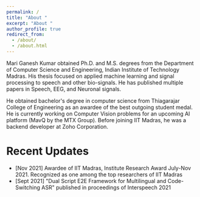 ```yaml
---
permalink: /
title: "About "
excerpt: "About "
author_profile: true
redirect_from: 
  - /about/
  - /about.html
---
```



Mari Ganesh Kumar obtained Ph.D. and M.S. degrees from the Department of Computer Science and Engineering, Indian Institute of Technology Madras. His thesis focused on applied machine learning and signal processing to speech and other bio-signals. He has published multiple papers in Speech, EEG, and Neuronal signals. 

He obtained bachelor's degree in computer science from Thiagarajar College of Engineering as an awardee of the best outgoing student medal. He is currently working on Computer Vision problems for an upcoming AI platform (MavQ by the MTX Group). Before joining IIT Madras, he was a backend developer at Zoho Corporation. 



Recent Updates
======
* \[Nov 2021\] Awardee of IIT Madras, Institute Research Award July-Nov 2021. Recognized as one among the top researchers of IIT Madras 
* \[Sept 2021\] "Dual Script E2E Framework for Multilingual and Code-Switching ASR" published in proceedings of Interspeech 2021


